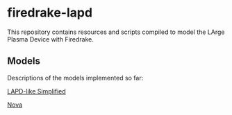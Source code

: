 # firedrake-lapd

This repository contains resources and scripts compiled to model the LArge Plasma Device with Firedrake.

## Models

Descriptions of the models implemented so far:

[LAPD-like Simplified](./docs/simplified.md)

[Nova](./docs/nova.md)
